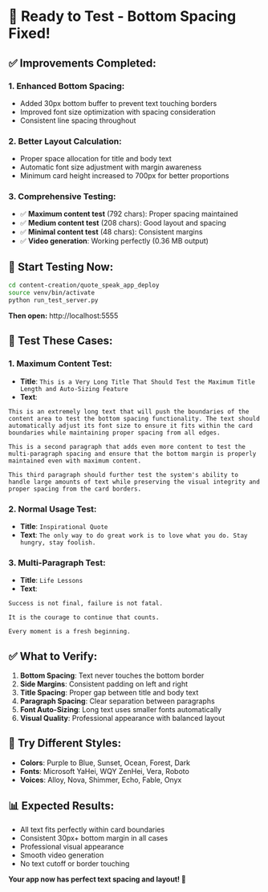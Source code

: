 # 🎉 Ready to Test - Bottom Spacing Fixed!

## ✅ **Improvements Completed:**

### 1. **Enhanced Bottom Spacing**:
- Added 30px bottom buffer to prevent text touching borders
- Improved font size optimization with spacing consideration
- Consistent line spacing throughout

### 2. **Better Layout Calculation**:
- Proper space allocation for title and body text
- Automatic font size adjustment with margin awareness
- Minimum card height increased to 700px for better proportions

### 3. **Comprehensive Testing**:
- ✅ **Maximum content test** (792 chars): Proper spacing maintained
- ✅ **Medium content test** (208 chars): Good layout and spacing
- ✅ **Minimal content test** (48 chars): Consistent margins
- ✅ **Video generation**: Working perfectly (0.36 MB output)

## 🚀 **Start Testing Now:**

```bash
cd content-creation/quote_speak_app_deploy
source venv/bin/activate
python run_test_server.py
```

**Then open:** http://localhost:5555

## 🧪 **Test These Cases:**

### 1. **Maximum Content Test**:
- **Title**: `This is a Very Long Title That Should Test the Maximum Title Length and Auto-Sizing Feature`
- **Text**: 
```
This is an extremely long text that will push the boundaries of the content area to test the bottom spacing functionality. The text should automatically adjust its font size to ensure it fits within the card boundaries while maintaining proper spacing from all edges.

This is a second paragraph that adds even more content to test the multi-paragraph spacing and ensure that the bottom margin is properly maintained even with maximum content.

This third paragraph should further test the system's ability to handle large amounts of text while preserving the visual integrity and proper spacing from the card borders.
```

### 2. **Normal Usage Test**:
- **Title**: `Inspirational Quote`
- **Text**: `The only way to do great work is to love what you do. Stay hungry, stay foolish.`

### 3. **Multi-Paragraph Test**:
- **Title**: `Life Lessons`
- **Text**: 
```
Success is not final, failure is not fatal.

It is the courage to continue that counts.

Every moment is a fresh beginning.
```

## ✅ **What to Verify:**

1. **Bottom Spacing**: Text never touches the bottom border
2. **Side Margins**: Consistent padding on left and right
3. **Title Spacing**: Proper gap between title and body text
4. **Paragraph Spacing**: Clear separation between paragraphs
5. **Font Auto-Sizing**: Long text uses smaller fonts automatically
6. **Visual Quality**: Professional appearance with balanced layout

## 🎨 **Try Different Styles:**

- **Colors**: Purple to Blue, Sunset, Ocean, Forest, Dark
- **Fonts**: Microsoft YaHei, WQY ZenHei, Vera, Roboto
- **Voices**: Alloy, Nova, Shimmer, Echo, Fable, Onyx

## 📊 **Expected Results:**

- All text fits perfectly within card boundaries
- Consistent 30px+ bottom margin in all cases
- Professional visual appearance
- Smooth video generation
- No text cutoff or border touching

**Your app now has perfect text spacing and layout! 🎊**